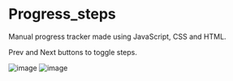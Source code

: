 # Progress_steps
Manual progress tracker made using JavaScript, CSS and HTML.

Prev and Next buttons to toggle steps.

![image](https://github.com/daviskj/Progress_steps/assets/98443655/2935ebcf-e40e-475c-9431-2763c79eac63)
![image](https://github.com/daviskj/Progress_steps/assets/98443655/8eef3337-1f86-46d4-8399-7fc1a8925a3b) 



